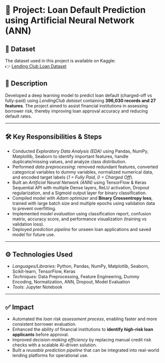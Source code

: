 # 📌 Project: Loan Default Prediction using Artificial Neural Network (ANN)

## 📂 Dataset
The dataset used in this project is available on Kaggle:  
👉 [Lending Club Loan Dataset](https://www.kaggle.com/datasets/musabhawai/lending-club-loan-dataset?select=lending_club_loan_two.csv)


## 📖 Description

Developed a deep learning model to predict loan default (charged-off vs
fully-paid) using *LendingClub dataset* containing **396,030 records
and 27 features**. The project aimed to assist financial institutions in
assessing borrower risk, thereby improving loan approval accuracy and
reducing default rates.

------------------------------------------------------------------------

## 🛠️ Key Responsibilities & Steps

-   Conducted *Exploratory Data Analysis (EDA)* using Pandas, NumPy,
    Matplotlib, Seaborn to identify important features, handle
    duplicate/missing values, and analyze class distribution.
-   Performed *data preprocessing*: removed redundant features,
    converted categorical variables to dummy variables, normalized
    numerical data, and encoded target labels (*1 = Fully Paid, 0 =
    Charged Off*).
-   Built an *Artificial Neural Network (ANN)* using TensorFlow &
    Keras Sequential API with multiple Dense layers, ReLU activation,
    Dropout regularization, and a Sigmoid output layer for binary
    classification.
-   Compiled model with *Adam optimizer* and **Binary Crossentropy
    loss**, trained with large batch size and multiple epochs using
    validation data to prevent overfitting.
-   Implemented *model evaluation* using classification report,
    confusion matrix, accuracy score, and performance visualization
    (training vs validation loss).
-   Deployed *prediction pipeline* for unseen loan applications and
    saved model for future use.

------------------------------------------------------------------------

## ⚙️ Technologies Used

-   *Languages/Libraries*: Python, Pandas, NumPy, Matplotlib, Seaborn,
    Scikit-learn, TensorFlow, Keras
-   *Techniques*: Data Preprocessing, Feature Engineering, Dummy
    Encoding, Normalization, ANN, Dropout, Model Evaluation
-   *Tools*: Jupyter Notebook

------------------------------------------------------------------------

## ✅ Impact

-   Automated the *loan risk assessment process*, enabling faster and
    more consistent borrower evaluation.
-   Enhanced the ability of financial institutions to **identify
    high-risk loan applicants** before approval.
-   Improved *decision-making efficiency* by replacing manual credit
    risk checks with a scalable AI-driven solution.
-   Built a *reusable prediction pipeline* that can be integrated into
    real-world lending platforms for operational use.
